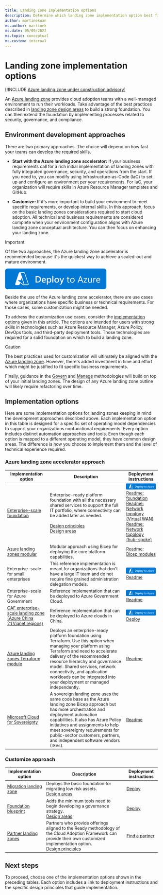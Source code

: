 ```yaml
---
title: Landing zone implementation options
description: Determine which landing zone implementation option best fits your requirements.
author: martinekuan
ms.author: martinek
ms.date: 05/09/2022
ms.topic: conceptual
ms.custom: internal
---
```


# Landing zone implementation options

[!INCLUDE [Azure landing zone under construction advisory](~/../includes/landing-zone-under-construction.md)]

An [Azure landing zone](./index.md) provides cloud adoption teams with a well-managed environment to run their workloads. Take advantage of the best practices described in [landing zone design areas](./design-areas.md) to build a strong foundation. You can then extend the foundation by implementing processes related to security, governance, and compliance.

## Environment development approaches

There are two primary approaches. The choice will depend on how fast your teams can develop the required skills.

- **Start with the Azure landing zone accelerator:** If your business requirements call for a rich initial implementation of landing zones with fully integrated governance, security, and operations from the start. If you need to, you can modify using Infrastructure-as-Code (IaC) to set up and configure an environment per your requirements. For IaC, your organization will require skills in Azure Resource Manager templates and GitHub.

- **Customize:** If it's more important to build your environment to meet specific requirements, or develop internal skills. In this approach, focus on the basic landing zones considerations required to start cloud adoption. All technical and business requirements are considered complete when your environment configuration aligns with Azure landing zone conceptual architecture. You can then focus on enhancing your landing zone.

> [!IMPORTANT]
> Of the two approaches, the Azure landing zone accelerator is recommended because it's the quickest way to achieve a scaled-out and mature environment.
>
> [![`DTA-Button-ALZ`](https://raw.githubusercontent.com/Azure/azure-quickstart-templates/master/1-CONTRIBUTION-GUIDE/images/deploytoazure.svg?sanitize=true)](https://aka.ms/caf/ready/accelerator)

Beside the use of the Azure landing zone accelerator, there are use cases where organizations have specific business or technical requirements. For those cases, some customization might be needed.

To address the customization use cases, consider the [implementation options](#implementation-options) given in this article. The options are intended for users with strong skills in technologies such as Azure Resource Manager, Azure Policy, DevOps tools, and third-party deployment tools. Those technologies are required for a solid foundation on which to build a landing zone.

> [!CAUTION]
> The best practices used for customization will ultimately be aligned with the [Azure landing zone](./index.md). However, there's added investment in time and effort which might be justified to fit specific business requirements.

Finally, guidance in the [Govern](../../govern/index.md) and [Manage](../../manage/index.md) methodologies will build on top of your initial landing zones. The design of any Azure landing zone outline will likely require refactoring over time.

## Implementation options

Here are some implementation options for landing zones keeping in mind the development approaches described above. Each implementation option in this table is designed for a specific set of operating model dependencies to support your organizations nonfunctional requirements. Every option includes distinct automation approaches and tools. Even though each option is mapped to a different operating model, they have common design areas. The difference is how you choose to implement them and the level of technical experience required.

### Azure landing zone accelerator approach

| Implementation option | Description | Deployment instructions |
|---|---|---|
| [Enterprise-scale foundation](../enterprise-scale/index.md) | Enterprise-ready platform foundation with all the necessary shared services to support the full IT portfolio, where connectivity can be added later as needed. </br></br> [Design principles](./design-principles.md) </br> [Design areas](design-areas.md) | [![Dta-button]][DTA-WingTip]</br> [Readme: foundation](https://github.com/Azure/Enterprise-Scale/blob/main/docs/reference/wingtip/README.md)</br> [Readme: Network topology (Virtual WAN)](https://github.com/Azure/Enterprise-Scale/blob/main/docs/reference/contoso/Readme.md)</br> [Readme: Network topology (hub-spoke)](https://github.com/Azure/Enterprise-Scale/blob/main/docs/reference/adventureworks/README.md) |
| [Azure landing zones modular](https://github.com/Azure/ALZ-Bicep/blob/main/docs/wiki/Home.md)|Modular approach using Bicep for deploying the core platform capabilities. | [Readme: Bicep modules](https://github.com/Azure/ALZ-Bicep/wiki/ConsumerGuide)
| Enterprise-scale for small enterprises| This reference implementation is meant for organizations that don't have a large IT team and do not require fine grained administration delegation models. | [![Dta-button]][DTA-small-enterprises]</br>[Readme](https://github.com/Azure/Enterprise-Scale/blob/main/docs/reference/treyresearch/README.md) |
| Enterprise-scale for Azure Government|Reference implementation that can be deployed to Azure Government Cloud. | [![Dta-button]][DTA-AzureGov] </br>[Readme](https://github.com/Azure/Enterprise-Scale#readme)|
| [CAF enterprise-scale landing zone (Azure China 21Vianet regions)](https://github.com/Azure/Enterprise-Scale/tree/main/eslzArm#do-it-yourself-deployment-instructions-for-enterprise-scale-using-azure-powershell) | Reference implementation that can be deployed to Azure clouds in China. | [![Dta-button]][DTA-21Vianet] </br> [Deploy](https://github.com/Azure/Enterprise-Scale/blob/cf46ee50e2720a42bebdd5b43abc08738f349794/eslzArm/README-AzureChina.md) |
| [Azure landing zones Terraform module](deploy-landing-zones-with-terraform.md) | Deploys an enterprise-ready platform foundation using Terraform. Use this option when managing your platform using Terraform and need to accelerate delivery of the recommended resource hierarchy and governance model. Shared services, network connectivity, and application workloads can be integrated into your deployment or managed independently. |[Readme](https://github.com/Azure/terraform-azurerm-caf-enterprise-scale#readme) |
| [Microsoft Cloud for Sovereignty](/industry/sovereignty/cloud-for-sovereignty) | A sovereign landing zone uses the same code base as the Azure landing zone Bicep approach but has more orchestration and deployment automation capabilities. It also has Azure Policy initiatives and assignments to help meet sovereignty requirements for public-sector customers, partners, and independent software vendors (ISVs). | [Readme](/industry/sovereignty/) |

### Customize approach

| Implementation option | Description | Deployment instructions |
|---|---|---|
| [Migration landing zone](./migrate-landing-zone.md) | Deploys the basic foundation for migrating low risk assets. </br>[Design areas](./migrate-landing-zone.md#design-areas)| [Deploy](/azure/governance/blueprints/samples/caf-foundation/deploy) |
| [Foundation blueprint](./foundation-blueprint.md) | Adds the minimum tools need to begin developing a governance strategy. </br>[Design areas](./foundation-blueprint.md#design-areas) | [Deploy](./foundation-blueprint.md) |
| [Partner landing zones](./partner-landing-zone.md) | Partners who provide offerings aligned to the Ready methodology of the Cloud Adoption Framework can provide their own customized implementation option. </br>[Design principles](partner-landing-zone.md) | [Find a partner](https://www.microsoft.com/azure/partners/adopt?filters=ready) |

## Next steps

To proceed, choose one of the implementation options shown in the preceding tables. Each option includes a link to deployment instructions and the specific design principles that guide implementation.

<!-- The following section is used to store references to external images and links to reduce maintenance overhead and enable tooltips -->

[/]: # (*******************************)
[/]: # (External image references below)
[/]: # (*******************************)

[DTA-Button]: https://raw.githubusercontent.com/Azure/azure-quickstart-templates/master/1-CONTRIBUTION-GUIDE/images/deploytoazure.svg?sanitize=true "Deploy Azure landing zone accelerator."

[/]: # (**************************)
[/]: # (External link labels below)
[/]: # (**************************)

[GitHub-foundation]: https://github.com/Azure/Enterprise-Scale/blob/main/docs/reference/wingtip/README.md
[GitHub-AdventureWorks]: https://github.com/Azure/Enterprise-Scale/blob/main/docs/reference/adventureworks/README.md
[GitHub-Contoso]: https://github.com/Azure/Enterprise-Scale/blob/main/docs/reference/contoso/Readme.md
[GitHub-TreyResearch]: https://github.com/Azure/Enterprise-Scale/blob/main/docs/reference/treyresearch/README.md
[Github-AzureGov]: https://aka.ms/enterprisescale

[DTA-WingTip]: https://portal.azure.com/#blade/Microsoft_Azure_CreateUIDef/CustomDeploymentBlade/uri/https%3A%2F%2Fraw.githubusercontent.com%2FAzure%2FEnterprise-Scale%2Fmain%2FeslzArm%2FeslzArm.json/uiFormDefinitionUri/https%3A%2F%2Fraw.githubusercontent.com%2FAzure%2FEnterprise-Scale%2Fmain%2FeslzArm%2Feslz-portal.json
[DTA-VWAN]: https://portal.azure.com/#blade/Microsoft_Azure_CreateUIDef/CustomDeploymentBlade/uri/https%3A%2F%2Fraw.githubusercontent.com%2FAzure%2FEnterprise-Scale%2Fmain%2FeslzArm%2FeslzArm.json/uiFormDefinitionUri/https%3A%2F%2Fraw.githubusercontent.com%2FAzure%2FEnterprise-Scale%2Fmain%2FeslzArm%2Feslz-portal.json
[DTA-hub-spoke]: https://portal.azure.com/#blade/Microsoft_Azure_CreateUIDef/CustomDeploymentBlade/uri/https%3A%2F%2Fraw.githubusercontent.com%2FAzure%2FEnterprise-Scale%2Fmain%2FeslzArm%2FeslzArm.json/uiFormDefinitionUri/https%3A%2F%2Fraw.githubusercontent.com%2FAzure%2FEnterprise-Scale%2Fmain%2FeslzArm%2Feslz-portal.json
[DTA-small-enterprises]: https://portal.azure.com/#blade/Microsoft_Azure_CreateUIDef/CustomDeploymentBlade/uri/https%3A%2F%2Fraw.githubusercontent.com%2FAzure%2FEnterprise-Scale%2Fmain%2FeslzArm%2FeslzArm.json/uiFormDefinitionUri/https%3A%2F%2Fraw.githubusercontent.com%2FAzure%2FEnterprise-Scale%2Fmain%2FeslzArm%2Feslz-portal.json
[DTA-AzureGov]: https://portal.azure.us/#blade/Microsoft_Azure_CreateUIDef/CustomDeploymentBlade/uri/https%3A%2F%2Fraw.githubusercontent.com%2FAzure%2FEnterprise-Scale%2Fmain%2FeslzArm%2FeslzArm.json/uiFormDefinitionUri/https%3A%2F%2Fraw.githubusercontent.com%2FAzure%2FEnterprise-Scale%2Fmain%2FeslzArm%2Feslz-portal.json
[DTA-21Vianet]: https://github.com/Azure/Enterprise-Scale/blob/cf46ee50e2720a42bebdd5b43abc08738f349794/eslzArm/README-AzureChina.md
[DTA-21Vianet]: https://github.com/Azure/Enterprise-Scale/blob/cf46ee50e2720a42bebdd5b43abc08738f349794/eslzArm/README-AzureChina.md
